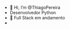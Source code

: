 - 👋 Hi, I’m @ThiagoPereira
- Desenvolvedor Python
- 🌱 Full Stack em andamento
- 

<!---
ThiagoPereiras/ThiagoPereiras is a ✨ special ✨ repository because its `README.md` (this file) appears on your GitHub profile.
You can click the Preview link to take a look at your changes.
--->
